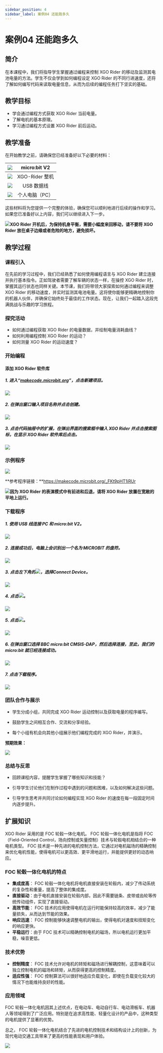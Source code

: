 ```yaml
---
sidebar_position: 4
sidebar_label: 案例04 还能跑多久
---
```


# 案例04 还能跑多久

## 简介

在本课程中，我们将指导学生掌握通过编程来控制 XGO Rider 的移动及监测其电池电量的方法。学生不仅会学到如何编程设定 XGO Rider 的不同行进速度，还将了解如何编写代码来读取电量信息，从而为后续的编程任务打下坚实的基础。



## 教学目标

- 学会通过编程方式获取 XGO Rider 当前电量。
- 了解电机的基本原理。
- 学习通过编程方式设置 XGO Rider 前后运动。



## 教学准备

在开始教学之前，请确保您已经准备好以下必要的材料：

| ![](https://wiki-media-ef.oss-cn-hongkong.aliyuncs.com/docs/microbit/robot/xgo-rider-kit/images/microbit-xgo-rider-kit-case-01.png) | micro:bit  V2  |
| :----------------------------------------------------------: | :------------: |
| ![](https://wiki-media-ef.oss-cn-hongkong.aliyuncs.com/docs/microbit/robot/xgo-rider-kit/images/microbit-xgo-rider-kit-case-19.png) | XGO-Rider 整机 |
| ![](https://wiki-media-ef.oss-cn-hongkong.aliyuncs.com/docs/microbit/robot/xgo-rider-kit/images/microbit-xgo-rider-kit-case-02.png) |   USB 数据线   |
| ![](https://wiki-media-ef.oss-cn-hongkong.aliyuncs.com/docs/microbit/robot/xgo-rider-kit/images/microbit-xgo-rider-kit-case-03.png) | 个人电脑（PC） |

这些材料将为您提供一个完整的体验，确保您可以顺利地进行后续的操作和学习。如果您已准备好以上内容，我们可以继续进入下一步。



![](https://wiki-media-ef.oss-cn-hongkong.aliyuncs.com/docs/microbit/robot/xgo-rider-kit/images/microbit-xgo-rider-kit-read-01.png)**XGO Rider 开机后，为保持机身平衡，需要小幅度来回移动，请不要将 XGO Rider 放在桌子边缘或者危险的地方，避免损坏。**



## 教学过程

### 课程引入

在先前的学习过程中，我们已经熟悉了如何使用编程语言与 XGO Rider 建立连接并执行基本指令。正如驾驶者需要了解车辆的状态一样，在操控 XGO Rider 时，掌握其运行状态也同样关键。本节课，我们将带领大家探索如何通过编程来调整 XGO Rider 的移动速度，并实时监测其电池电量。这将使你能够更精确地控制你的机器人伙伴，并确保它始终处于最佳的工作状态。现在，让我们一起踏入这段充满挑战与乐趣的学习旅程。



### 探究活动

- 如何通过编程获取 XGO Rider 的电量数据，并绘制电量消耗曲线？
- 如何利用编程控制 XGO Rider 的运动？
- 如何测量 XGO Rider 的运动速度？



### 开始编程

#### 添加 XGO Rider 软件库

##### 1. 进入“[makecode.microbit.org](https://makecode.microbit.org)”，点击**新建项目**。



![](https://wiki-media-ef.oss-cn-hongkong.aliyuncs.com/docs/microbit/robot/xgo-rider-kit/images/microbit-xgo-rider-kit-case-04.png)



##### 2. 在弹出窗口输入项目名称并点击**创建**。



![](https://wiki-media-ef.oss-cn-hongkong.aliyuncs.com/docs/microbit/robot/xgo-rider-kit/images/microbit-xgo-rider-kit-case-05.png)



##### 3. 点击代码抽屉中的**扩展**，在弹出界面的搜索框中输入 **XGO Rider** 并点击搜索图标，在显示 **XGO Rider** 软件库后点击。



![](https://wiki-media-ef.oss-cn-hongkong.aliyuncs.com/docs/microbit/robot/xgo-rider-kit/images/microbit-xgo-rider-kit-case-07.png)



### 示例程序



![](https://wiki-media-ef.oss-cn-hongkong.aliyuncs.com/docs/microbit/robot/xgo-rider-kit/images/microbit-xgo-rider-kit-case-103.png)



**参考程序链接：**https://makecode.microbit.org/_FKt9pHT1iRUr



![](https://wiki-media-ef.oss-cn-hongkong.aliyuncs.com/docs/microbit/building-blocks/microbit-space-science-kit/images/microbit-space-science-kit-read03.png)**因为 XGO Rider 的表演模式中有前进和后退，请将 XGO Rider 放置在宽敞的平地上运行。**



### 下载程序

##### 1. 使用 USB 线连接 PC 和 micro:bit V2。



![](https://wiki-media-ef.oss-cn-hongkong.aliyuncs.com/docs/microbit/robot/xgo-rider-kit/images/microbit-xgo-rider-kit-case-09.gif)



##### 2. 连接成功后，电脑上会识别出一个名为 MICROBIT 的盘符。



![](https://wiki-media-ef.oss-cn-hongkong.aliyuncs.com/docs/microbit/robot/xgo-rider-kit/images/microbit-xgo-rider-kit-case-10.png)



##### 3. 点击左下角的![](https://wiki-media-ef.oss-cn-hongkong.aliyuncs.com/docs/microbit/robot/xgo-rider-kit/images/microbit-xgo-rider-kit-case-11.png)，选择**Connect Device**。



![](https://wiki-media-ef.oss-cn-hongkong.aliyuncs.com/docs/microbit/robot/xgo-rider-kit/images/microbit-xgo-rider-kit-case-12.png)



##### 4. 点击![](https://wiki-media-ef.oss-cn-hongkong.aliyuncs.com/docs/microbit/robot/xgo-rider-kit/images/microbit-xgo-rider-kit-case-13.png)。



![](https://wiki-media-ef.oss-cn-hongkong.aliyuncs.com/docs/microbit/robot/xgo-rider-kit/images/microbit-xgo-rider-kit-case-14.png)



##### 5. 点击![](https://wiki-media-ef.oss-cn-hongkong.aliyuncs.com/docs/microbit/robot/xgo-rider-kit/images/microbit-xgo-rider-kit-case-15.png)。



![](https://wiki-media-ef.oss-cn-hongkong.aliyuncs.com/docs/microbit/robot/xgo-rider-kit/images/microbit-xgo-rider-kit-case-16.png)



##### 6. 在弹出窗口选择 **BBC micro:bit CMSIS-DAP**，然后选择**连接**，至此，我们的 micro:bit 就已经连接成功。



![](https://wiki-media-ef.oss-cn-hongkong.aliyuncs.com/docs/microbit/robot/xgo-rider-kit/images/microbit-xgo-rider-kit-case-17.png)



##### 7. 点击**下载程序**。



![](https://wiki-media-ef.oss-cn-hongkong.aliyuncs.com/docs/microbit/robot/xgo-rider-kit/images/microbit-xgo-rider-kit-case-18.png)



### 团队合作与展示

- 学生分成小组，共同完成 XGO Rider 运动控制以及获取电量的程序编写。


- 鼓励学生之间相互合作、交流和分享经验。


- 每个小组有机会向其他小组展示他们编程完成的 XGO Rider，并演示。

**预期效果：**

![](https://wiki-media-ef.oss-cn-hongkong.aliyuncs.com/docs/microbit/robot/xgo-rider-kit/images/microbit-xgo-rider-kit-case1004.gif)

### 总结与反思

- 回顾课程内容，提醒学生掌握了哪些知识和技能？

- 引导学生讨论他们在制作过程中遇到的问题和困难，以及如何解决这些问题。

- 引导学生思考并共同讨论如何编程实现 XGO Rider 的速度在每一段固定时间内逐步提升。



## 扩展知识

XGO Rider 采用的是 FOC 轮毂一体化电机。 FOC 轮毂一体化电机是指将 FOC （Field-Oriented Control，场向控制或矢量控制）技术与轮毂电机相结合的一种电机类型。 FOC 技术是一种先进的电机控制方法，它通过对电机磁场的精确控制来优化电机性能，使得电机可以更高效、更平滑地运行，并能提供更好的动态响应。

###  FOC 轮毂一体化电机的特点

- **集成度高**： FOC 轮毂一体化电机将电机直接安装在轮毂内，减少了传动系统的复杂性和重量，提高了整体的集成度。
- **直接驱动**：由于电机直接安装在轮毂内部，因此不需要链条、皮带或齿轮等传统传动组件，实现了直接驱动。
- **高效节能**： FOC 技术的应用使得电机在运行时能保持较高的效率，减少了能量损失，从而达到节能的效果。
- **响应迅速**： FOC 控制能够快速调整电机的输出，使得电机对速度和扭矩变化的响应更快。
- **平稳运行**：由于 FOC 技术可以精确控制电机的磁场，所以电机运行更加平稳，噪音更低。

### 技术优势

- **控制精度**： FOC 技术允许对电机的转矩和磁场进行解耦控制，这意味着可以独立控制电机的磁场和转矩，从而获得更高的控制精度。
- **适应性强**： FOC 控制算法可以很好地适应负载变化，即使在负载变化较大的情况下也能维持良好的性能。

### 应用领域

 FOC 轮毂一体化电机因其上述优点，在电动车、电动自行车、电动滑板车、机器人等领域得到了广泛应用。特别是在追求高性能、轻量化设计的产品中，这种类型的电机提供了显著的优势。

总之， FOC 轮毂一体化电机结合了先进的电机控制技术和结构设计上的创新，为现代电动交通工具带来了更高的性能表现和用户体验。

![](https://wiki-media-ef.oss-cn-hongkong.aliyuncs.com/docs/microbit/robot/xgo-rider-kit/images/microbit-xgo-rider-kit-case-05-4.gif)

